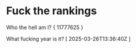 # Fuck the rankings

Who the hell am I?
{ 11777625 }

What fucking year is it?
[ 2025-03-26T13:36:40Z ]
